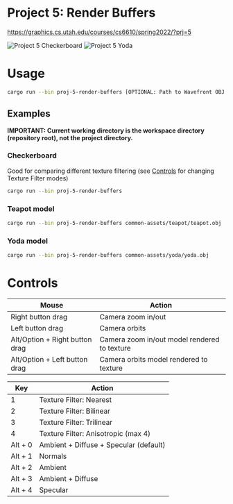 # Project 5: Render Buffers

https://graphics.cs.utah.edu/courses/cs6610/spring2022/?prj=5

![Project 5 Checkerboard](./p5-checkerboard.gif)
![Project 5 Yoda](./p5-yoda.gif)

# Usage

```sh
cargo run --bin proj-5-render-buffers [OPTIONAL: Path to Wavefront OBJ file]
```

## Examples

**IMPORTANT: Current working directory is the workspace directory (repository root), not the project directory.**

### Checkerboard

Good for comparing different texture filtering (see [Controls](#controls) for changing Texture Filter modes)

```sh
cargo run --bin proj-5-render-buffers
```

### Teapot model

```sh
cargo run --bin proj-5-render-buffers common-assets/teapot/teapot.obj
```

### Yoda model

```sh
cargo run --bin proj-5-render-buffers common-assets/yoda/yoda.obj
```

# Controls

| Mouse                          | Action                                       |
|--------------------------------|----------------------------------------------|
| Right button drag              | Camera zoom in/out                           |
| Left button drag               | Camera orbits                                |
| Alt/Option + Right button drag | Camera zoom in/out model rendered to texture |
| Alt/Option + Left button drag  | Camera orbits model rendered to texture      |

|   Key   | Action                                 |
|---------|----------------------------------------|
|    1    | Texture Filter: Nearest                |
|    2    | Texture Filter: Bilinear               |
|    3    | Texture Filter: Trilinear              |
|    4    | Texture Filter: Anisotropic (max 4)    |
| Alt + 0 | Ambient + Diffuse + Specular (default) |
| Alt + 1 | Normals                                |
| Alt + 2 | Ambient                                |
| Alt + 3 | Ambient + Diffuse                      |
| Alt + 4 | Specular                               |

